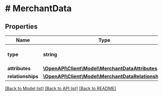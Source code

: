# # MerchantData

## Properties

Name | Type | Description | Notes
------------ | ------------- | ------------- | -------------
**type** | **string** | The resource&#39;s type |
**attributes** | [**\OpenAPI\Client\Model\MerchantDataAttributes**](MerchantDataAttributes.md) |  |
**relationships** | [**\OpenAPI\Client\Model\MerchantDataRelationships**](MerchantDataRelationships.md) |  | [optional]

[[Back to Model list]](../../README.md#models) [[Back to API list]](../../README.md#endpoints) [[Back to README]](../../README.md)
